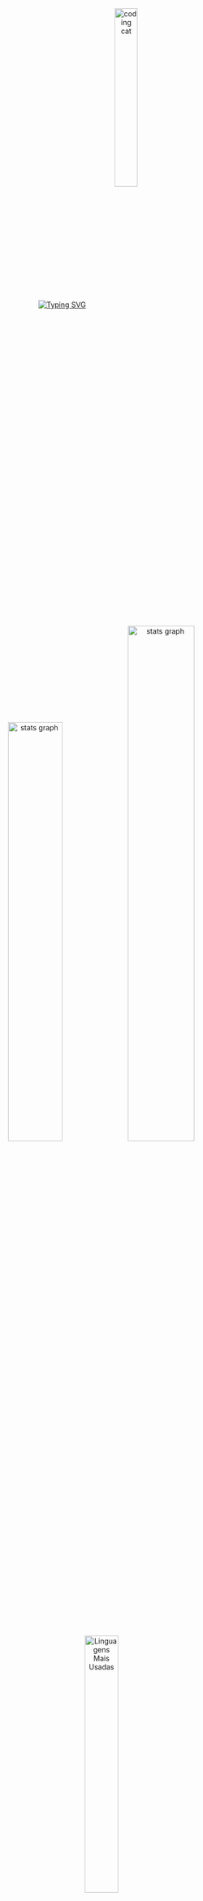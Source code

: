 <div align="center">
<a href="https://git.io/typing-svg"><img src="https://readme-typing-svg.demolab.com?font=Fira+Code&pause=1000&color=FF79C6&width=435&lines=Hi!+I'm+V%C3%ADvian;Welcome+to+my+Github+Page+%E2%98%BB+%E2%99%A5+" alt="Typing SVG" /></a>
  <img align="center" src="https://github.com/user-attachments/assets/394b315c-eac8-413b-af00-1f0f26809439" alt="coding cat" width="30%">
  
  <br>
</div>
<h2></h2>
  <br>

<div align="center">
<img src= "https://github-readme-stats.vercel.app/api?username=viviangbrito&theme=radical" width="46%" alt="stats graph" />

<img src= "https://github-readme-streak-stats-eight.vercel.app/?user=viviangbrito&theme=radical&border_radius=4.7&show_icons=true&count_private=true" width="51%" alt="stats graph" />

  <a href="https://github.com/viviangbrito/github-readme-stats" valign="top">
    <img 
      valign="top" 
      src="https://github-readme-stats.vercel.app/api/top-langs/?username=viviangbrito&layout=compact&theme=dracula" 
      width="36%" 
      alt="Linguagens Mais Usadas" 
    />
</div>

 <div align="center">
     <br><h2></h2><br>
  <img src="https://github-profile-trophy.vercel.app/?username=viviangbrito&theme=dracula&no-frame=true&no-bg=true&row=1&column=7" width="100%" alt="Trophy" align="middle" />
<!--  <img src="https://github-profile-trophy.vercel.app/?username=viviangbrito&theme=darkhub&no-frame=true&no-bg=true&row=1&column=7" width="100%" alt="Trophy" align="middle" />
 </div> -->
<br><h2></h2><br>

<div align="center">
  <h3><strong> 💻 My Skills </strong> </h3>

<p style="display: flex; align-items: center; gap: 8px;">
  <img src="https://skillicons.dev/icons?i=html,css,javascript,python,mysql,mongodb,nodejs,figma" height="40"/>
  <a href="https://n8n.io/" target="_blank" rel="noreferrer">
    <img src="https://img.shields.io/badge/n8n-%231A1A1A.svg?style=for-the-badge&logo=n8n&logoColor=white" height="50"/>
  </a>
</p>

  <br>

  <h3><strong> 📖 Currently Studying </strong></h3>
<p style="display: flex; align-items: center; gap: 8px;">
    <img src="https://skillicons.dev/icons?i=azure,react,linux,docker,n8n" width="35%">
  </p>
  
  <br>

  <p>
    <a href="https://instagram.com/vivianbrito00" target="_blank"><img src="https://img.shields.io/badge/-Instagram-%23E4405F?style=for-the-badge&logo=instagram&logoColor=white" target="_blank"></a>
    <a href="mailto:vivianbrito1200@gmail.com"><img src="https://img.shields.io/badge/-Gmail-%23333?style=for-the-badge&logo=gmail&logoColor=white" target="_blank"></a>
    <a href="https://www.linkedin.com/in/vivian-brito-9281472b1" target="_blank"><img src="https://img.shields.io/badge/-LinkedIn-%230077B5?style=for-the-badge&logo=linkedin&logoColor=white" target="_blank"></a> 
  </p>
</div>
